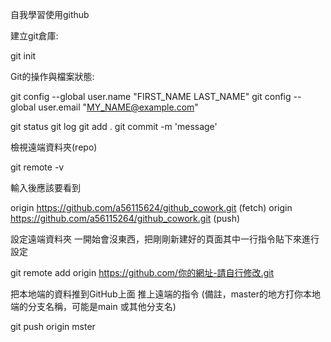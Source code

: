 自我學習使用github

建立git倉庫:

git init




Git的操作與檔案狀態:

git config --global user.name "FIRST_NAME LAST_NAME"
git config --global user.email "MY_NAME@example.com"

git status
git log
git add . 
git commit -m 'message'



檢視遠端資料夾(repo)

git remote -v


輸入後應該要看到

origin  https://github.com/a56115624/github_cowork.git (fetch)
origin  https://github.com/a56115264/github_cowork.git (push)


設定遠端資料夾 一開始會沒東西，把剛剛新建好的頁面其中一行指令貼下來進行設定


git remote add origin https://github.com/你的網址-請自行修改.git

把本地端的資料推到GitHub上面
推上遠端的指令 (備註，master的地方打你本地端的分支名稱，可能是main 或其他分支名)


git push origin mster
